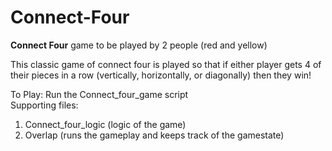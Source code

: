 # Connect-Four
**Connect Four** game to be played by 2 people (red and yellow)

This classic game of connect four is played so that if either player gets 4 of their pieces in a row (vertically, horizontally, or diagonally) then they win!

To Play: Run the Connect_four_game script  
Supporting files: 
1. Connect_four_logic (logic of the game)
2. Overlap (runs the gameplay and keeps track of the gamestate)

